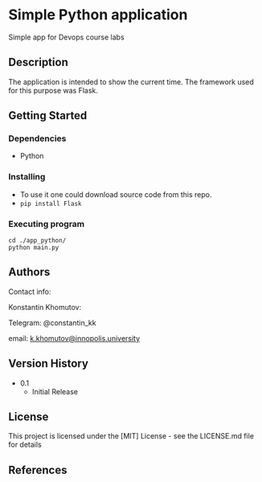 # Simple Python application

Simple app for Devops course labs 

## Description

The application is intended to show the current time.
The framework used for this purpose was Flask.

## Getting Started

### Dependencies

* Python

### Installing

* To use it one could download source code from this repo.
* `pip install Flask`

### Executing program

```
cd ./app_python/
python main.py
```

## Authors

Contact info:

Konstantin Khomutov:

Telegram: @constantin_kk

email: k.khomutov@innopolis.university

## Version History

* 0.1
    * Initial Release

## License

This project is licensed under the [MIT] License - see the LICENSE.md file for details

## References




